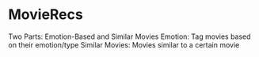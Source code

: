 # MovieRecs
Two Parts: Emotion-Based and Similar Movies  Emotion: Tag movies based on their emotion/type  Similar Movies: Movies similar to a certain movie

